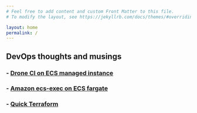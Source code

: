 ```yaml
---
# Feel free to add content and custom Front Matter to this file.
# To modify the layout, see https://jekyllrb.com/docs/themes/#overriding-theme-defaults

layout: home
permalink: /
---
```


## DevOps thoughts and musings

### - [Drone CI on ECS managed instance](/2023/07/18/drone)
### - [Amazon ecs-exec on ECS fargate](/2023/07/19/ecs-exec)
### - [Quick Terraform](/2023/07/19/quick-ecs)

